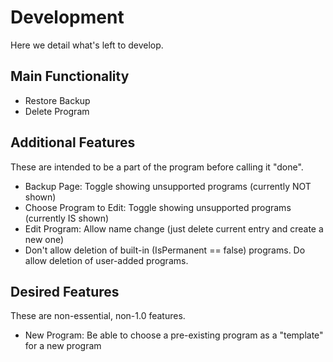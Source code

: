 <h1>Development</h1>

Here we detail what's left to develop.

<h2>Main Functionality</h2>

<ul>
    <li>Restore Backup</li>
    <li>Delete Program</li>
</ul>

<h2>Additional Features</h2>

These are intended to be a part of the program before calling it "done".

<ul>
    <li>Backup Page: Toggle showing unsupported programs (currently NOT shown)</li>
    <li>Choose Program to Edit: Toggle showing unsupported programs (currently IS shown)</li>
    <li>Edit Program: Allow name change (just delete current entry and create a new one)</li>
    <li>Don't allow deletion of built-in (IsPermanent == false) programs. Do
    allow deletion of user-added programs.</li>
</ul>

<h2>Desired Features</h2>

These are non-essential, non-1.0 features.

<ul>
    <li>New Program: Be able to choose a pre-existing program as a "template" for a new program</li>
</ul>
